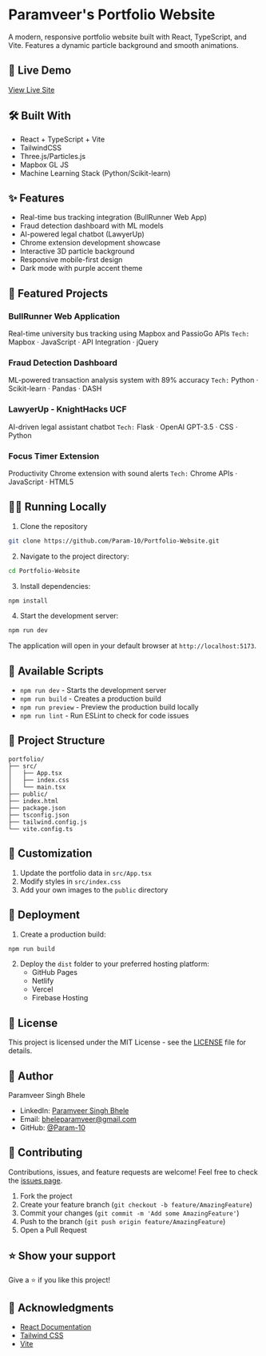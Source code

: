# Paramveer's Portfolio Website

A modern, responsive portfolio website built with React, TypeScript, and Vite. Features a dynamic particle background and smooth animations.

## 🚀 Live Demo
[View Live Site](https://param-10.github.io/Portfolio-Website/)

## 🛠️ Built With
- React + TypeScript + Vite
- TailwindCSS
- Three.js/Particles.js
- Mapbox GL JS
- Machine Learning Stack (Python/Scikit-learn)

## ✨ Features
- Real-time bus tracking integration (BullRunner Web App)
- Fraud detection dashboard with ML models
- AI-powered legal chatbot (LawyerUp)
- Chrome extension development showcase
- Interactive 3D particle background
- Responsive mobile-first design
- Dark mode with purple accent theme

## 🌟 Featured Projects
### **BullRunner Web Application**
Real-time university bus tracking using Mapbox and PassioGo APIs
`Tech:` Mapbox · JavaScript · API Integration · jQuery

### **Fraud Detection Dashboard**
ML-powered transaction analysis system with 89% accuracy
`Tech:` Python · Scikit-learn · Pandas · DASH

### **LawyerUp - KnightHacks UCF**
AI-driven legal assistant chatbot
`Tech:` Flask · OpenAI GPT-3.5 · CSS · Python

### **Focus Timer Extension**
Productivity Chrome extension with sound alerts
`Tech:` Chrome APIs · JavaScript · HTML5

## 🏃‍♂️ Running Locally

1. Clone the repository

```bash
git clone https://github.com/Param-10/Portfolio-Website.git
```

2. Navigate to the project directory:

```bash
cd Portfolio-Website
```

3. Install dependencies:

```bash
npm install
```

4. Start the development server:

```bash
npm run dev
```

The application will open in your default browser at `http://localhost:5173`.

## 🔧 Available Scripts

- `npm run dev` - Starts the development server
- `npm run build` - Creates a production build
- `npm run preview` - Preview the production build locally
- `npm run lint` - Run ESLint to check for code issues

## 📁 Project Structure

```
portfolio/
├── src/
│   ├── App.tsx
│   ├── index.css
│   └── main.tsx
├── public/
├── index.html
├── package.json
├── tsconfig.json
├── tailwind.config.js
└── vite.config.ts
```

## 🎨 Customization

1. Update the portfolio data in `src/App.tsx`
2. Modify styles in `src/index.css`
3. Add your own images to the `public` directory

## 🚀 Deployment

1. Create a production build:
```bash
npm run build
```

2. Deploy the `dist` folder to your preferred hosting platform:
   - GitHub Pages
   - Netlify
   - Vercel
   - Firebase Hosting

## 📝 License

This project is licensed under the MIT License - see the [LICENSE](LICENSE) file for details.

## 👤 Author

Paramveer Singh Bhele
- LinkedIn: [Paramveer Singh Bhele](https://www.linkedin.com/in/paramveer-singh-bhele/)
- Email: bheleparamveer@gmail.com
- GitHub: [@Param-10](https://github.com/Param-10)

## 🤝 Contributing

Contributions, issues, and feature requests are welcome! Feel free to check the [issues page](https://github.com/Param-10/Portfolio-Website/issues).

1. Fork the project
2. Create your feature branch (`git checkout -b feature/AmazingFeature`)
3. Commit your changes (`git commit -m 'Add some AmazingFeature'`)
4. Push to the branch (`git push origin feature/AmazingFeature`)
5. Open a Pull Request

## ⭐️ Show your support

Give a ⭐️ if you like this project!

## 📝 Acknowledgments

- [React Documentation](https://react.dev)
- [Tailwind CSS](https://tailwindcss.com)
- [Vite](https://vitejs.dev)

